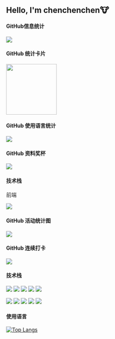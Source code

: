 ## Hello, I'm chenchenchen🐮

#### GitHub信息统计
<div align="left"> 
  <img src="https://metrics.lecoq.io/Rainchen0504?template=classic&config.timezone=Asia%2FShenzhen">
</div>

#### GitHub 统计卡片
<div align="left"> 
  <img height="137px" src="https://github-readme-stats.vercel.app/api?username=Rainchen0504&hide_title=true&hide_border=true&show_icons=trueline_height=21&text_color=000&icon_color=000&bg_color=0,ea6161,ffc64d,fffc4d,52fa5a&theme=graywhite" /> 
</div>

#### GitHub 使用语言统计
<div align="left"> 
  <img src="https://github-readme-stats.vercel.app/api/top-langs/?username=Rainchen0504&hide_title=true&hide_border=true&layout=compact&langs_count=6&text_color=000&icon_color=fff&bg_color=0,52fa5a,4dfcff,c64dff&theme=graywhite" /> 
</div>

#### GitHub 资料奖杯
<div align="left"> 
  <img src="https://github-profile-trophy.vercel.app/?username=Rainchen0504" /> 
</div>

#### 技术栈
<div>
  <div>
    <p>前端</p>
    <img src="https://img.shields.io/badge/HTML-239120?style=for-the-badge&logo=html5&logoColor=white">
  </div>
</div>

#### GitHub 活动统计图
<div align="left"> <img src="https://activity-graph.herokuapp.com/graph?username=Rainchen0504&theme=xcode" /> </div>

#### GitHub 连续打卡
<div align="left"> <img src="https://github-readme-streak-stats.herokuapp.com/?user=Rainchen0504" /> </div>


#### 技术栈
[![](https://img.shields.io/badge/Windows-10-2376bc?style=flat-square&logo=windows&logoColor=ffffff)](https://www.microsoft.com/windows/get-windows-10)
[![](https://img.shields.io/badge/iPhone-13-pink?style=flat-square&logo=apple&logoColor=ffffff)](https://www.iphone.com/)
[![](https://img.shields.io/badge/-HTML5-E34F26?style=flat-square&logo=html5&logoColor=white)](https://html.spec.whatwg.org/)
[![](https://img.shields.io/badge/-CSS3-1572B6?style=flat-square&logo=css3&logoColor=white)](https://www.w3.org/Style/CSS/)
[![](https://img.shields.io/badge/-JavaScript-f7e018?style=flat-square&logo=javascript&logoColor=white)](https://www.ecma-international.org/)

[![](https://img.shields.io/badge/-Git-f05032?style=flat-square&logo=git&logoColor=white)](https://git-scm.com/)
[![](https://img.shields.io/badge/-PHP-777bb4?style=flat-square&logo=php&logoColor=ffffff)](https://www.php.net/)
[![](https://img.shields.io/badge/-Node.js-43853d?style=flat-square&logo=node.js&logoColor=ffffff)](https://nodejs.org/)
[![](https://img.shields.io/badge/-NPM-cb3837?style=flat-square&logo=npm&logoColor=white)](https://npmjs.com/)
[![](https://img.shields.io/badge/-MySQL-4479a1?style=flat-square&logo=mysql&logoColor=white)](https://www.mysql.com/)




#### 使用语言
[![Top Langs](https://github-readme-stats.vercel.app/api/top-langs/?username=Rainchen0504&layout=compact&langs_count=10&card_width=445)](https://github.com/anuraghazra/github-readme-stats)




<!--
**mlldxe/mlldxe** is a ✨ _special_ ✨ repository because its `README.md` (this file) appears on your GitHub profile.

Here are some ideas to get you started:

- 🔭 I’m currently working on ...
- 🌱 I’m currently learning ...
- 👯 I’m looking to collaborate on ...
- 🤔 I’m looking for help with ...
- 💬 Ask me about ...
- 📫 How to reach me: ...
- 😄 Pronouns: ...
- ⚡ Fun fact: ...
-->
